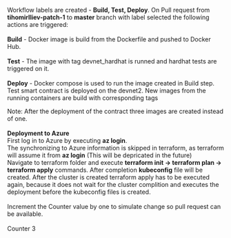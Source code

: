 Workflow labels are created - **Build, Test, Deploy**. On Pull request from **tihomirIliev-patch-1** to **master** branch with label selected the following actions are triggered:<br><br>
**Build** - Docker image is build from the Dockerfile and pushed to Docker Hub.<br><br>
**Test** - The image with tag devnet_hardhat is runned and hardhat tests are triggered on it.<br><br>
**Deploy** - Docker compose is used to run the image created in Build step. Test smart contract is deployed on the devnet2. New images from the running containers are build with corresponding tags<br>

Note: After the deployment of the contract three images are created instead of one.<br><br>
**Deployment to Azure**<br>
First log in to Azure by executing **az login**. <br>The synchronizing to Azure information is skipped in terraform, as terraform will assume it from **az login** (This will be depricated in the future)<br>
Navigate to terraform folder and execute **terraform init -> terraform plan -> terraform apply** commands. After completion **kubeconfig** file will be created. After the cluster is created terraform apply has to be executed again, because it does not wait for the cluster complition and executes the deployment before the kubeconfig files is created.
<br><br>Increment the Counter value by one to simulate change so pull request can be available.<br><br>
Counter 3

